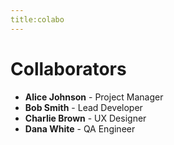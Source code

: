 ```yaml
---
title:colabo
---
```

# Collaborators

- **Alice Johnson** - Project Manager
- **Bob Smith** - Lead Developer
- **Charlie Brown** - UX Designer
- **Dana White** - QA Engineer
